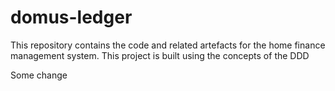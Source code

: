 # domus-ledger
This repository contains the code and related artefacts for the home finance management system. This project is built using the concepts of the DDD

Some change
